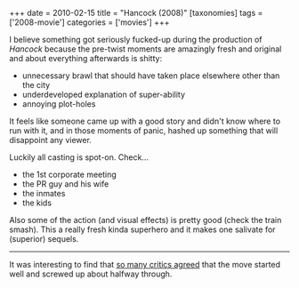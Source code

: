 +++
date = 2010-02-15
title = "Hancock (2008)"
[taxonomies]
tags = ['2008-movie']
categories = ['movies']
+++

I believe something got seriously fucked-up during the production of
*Hancock* because the pre-twist moments are amazingly fresh and original
and about everything afterwards is shitty:

-   unnecessary brawl that should have taken place elsewhere other than
    the city
-   underdeveloped explanation of super-ability
-   annoying plot-holes

It feels like someone came up with a good story and didn't know where
to run with it, and in those moments of panic, hashed up something that
will disappoint any viewer.

Luckily all casting is spot-on. Check...

-   the 1st corporate meeting
-   the PR guy and his wife
-   the inmates
-   the kids

Also some of the action (and visual effects) is pretty good (check the
train smash). This a really fresh kinda superhero and it makes one
salivate for (superior) sequels.

---

It was interesting to find that [so many critics agreed] that the move
started well and screwed up about halfway through.

  [so many critics agreed]: http://en.wikipedia.org/wiki/Hancock_(film)#Reception
